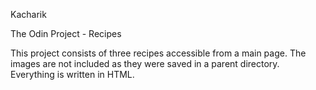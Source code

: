 Kacharik

The Odin Project - Recipes


This project consists of three recipes accessible from a main page.
The images are not included as they were saved in a parent directory.
Everything is written in HTML.